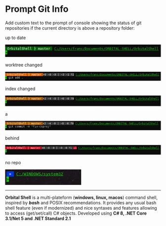 # Prompt Git Info

Add custom text to the prompt of console showing the status of git repositories if the current directory is above a repository folder:

up to date

<img src="0.png"/>

worktree changed

<img src="1.png"/>

index changed

<img src="2.png"/>

a

<img src="3.png"/>

behind

<img src="4.png"/>

no repo

<img src="norepo.png"/>

<hr>

<b>Orbital Shell</b> is a multi-plateform (**windows, linux, macos**) command shell, inspired by <b><i>bash</i></b> and POSIX recommendations. It provides any usual bash shell feature (even if modernized) and nice syntaxes and features allowing to access (get/set/call) C# objects. Developed using **C# 8, .NET Core 3.1/Net 5 and .NET Standard 2.1**

